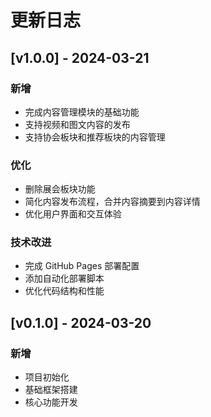 ﻿# 更新日志

## [v1.0.0] - 2024-03-21

### 新增
- 完成内容管理模块的基础功能
- 支持视频和图文内容的发布
- 支持协会板块和推荐板块的内容管理

### 优化
- 删除展会板块功能
- 简化内容发布流程，合并内容摘要到内容详情
- 优化用户界面和交互体验

### 技术改进
- 完成 GitHub Pages 部署配置
- 添加自动化部署脚本
- 优化代码结构和性能

## [v0.1.0] - 2024-03-20

### 新增
- 项目初始化
- 基础框架搭建
- 核心功能开发
